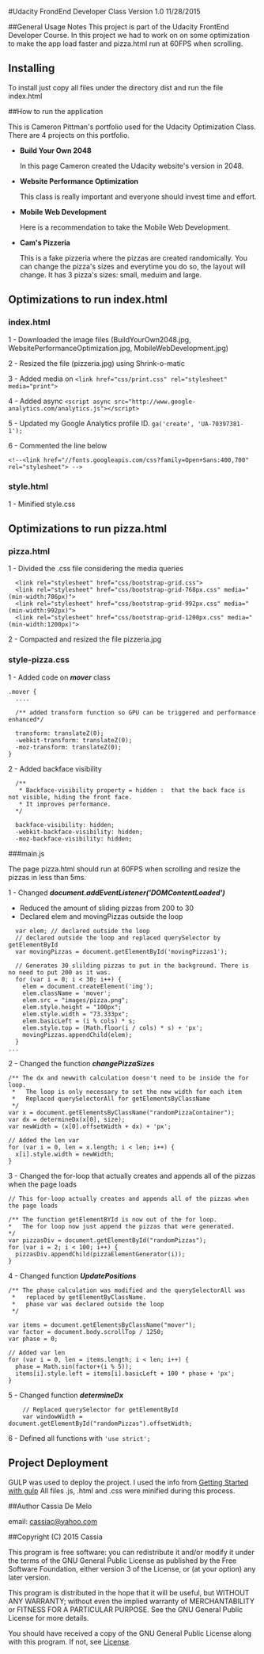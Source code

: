 #Udacity FrondEnd Developer Class 
Version 1.0 11/28/2015


##General Usage Notes
This project is part of the Udacity FrontEnd Developer Course. In this project we had to work on on some optimization to make the app load faster and pizza.html run at 60FPS when scrolling.

## Installing
To install just copy all files under the directory dist and run the file index.html

##How to run the application


This is Cameron Pittman's portfolio used for the Udacity Optimization Class.
There are 4 projects on this portfolio.

* **Build Your Own 2048**

    In this page Cameron created the Udacity website's version in 2048. 

* **Website Performance Optimization**

    This class is really important and everyone should invest time and effort. 

* **Mobile Web Development**

    Here is a recommendation to take the Mobile Web Development.
 
* **Cam's Pizzeria**

    This is a fake pizzeria where the pizzas are created randomically. You can change the pizza's sizes and everytime you do so, the layout will change. It has 3 pizza's sizes: small, meduim and large.

## Optimizations to run index.html

###  index.html

1 - Downloaded the image files (BuildYourOwn2048.jpg, WebsitePerformanceOptimization.jpg, MobileWebDevelopment.jpg)

2 - Resized the file (pizzeria.jpg) using Shrink-o-matic

3 - Added media on `<link href="css/print.css" rel="stylesheet" media="print">`

4 - Added async `<script async src="http://www.google-analytics.com/analytics.js"></script>`

5 - Updated my  Google Analytics profile ID. `ga('create', 'UA-70397381-1');`

6 - Commented the line below

`<!--<link href="//fonts.googleapis.com/css?family=Open+Sans:400,700" rel="stylesheet"> -->`


###  style.html

1 - Minified style.css 


## Optimizations to run pizza.html
###  pizza.html

1 - Divided the .css file considering the media queries


```
  <link rel="stylesheet" href="css/bootstrap-grid.css">
  <link rel="stylesheet" href="css/bootstrap-grid-768px.css" media="(min-width:786px)">
  <link rel="stylesheet" href="css/bootstrap-grid-992px.css" media="(min-width:992px)">
  <link rel="stylesheet" href="css/bootstrap-grid-1200px.css" media="(min-width:1200px)">

```
2 - Compacted and resized the file pizzeria.jpg

### style-pizza.css
1 - Added code on **_mover_** class

```
.mover {
  ....

  /** added transform function so GPU can be triggered and performance enhanced*/

  transform: translateZ(0);
  -webkit-transform: translateZ(0);
  -moz-transform: translateZ(0);
}
```

2 - Added backface visibility 

```
  /**
   * Backface-visibility property = hidden :  that the back face is not visible, hiding the front face.
   * It improves performance.
  */

  backface-visibility: hidden;
  -webkit-backface-visibility: hidden;
  -moz-backface-visibility: hidden;
```

###main.js

The page pizza.html should run at 60FPS when scrolling and resize the pizzas in less than 5ms.


1 - Changed **_document.addEventListener('DOMContentLoaded')_**

* Reduced the amount of sliding pizzas from 200 to 30 
* Declared elem and movingPizzas outside the loop


```
  var elem; // declared outside the loop
  // declared outside the loop and replaced querySelector by getElementById
  var movingPizzas = document.getElementById('movingPizzas1');
  
  // Generates 30 slilding pizzas to put in the background. There is no need to put 200 as it was.
  for (var i = 0; i < 30; i++) {
    elem = document.createElement('img');
    elem.className = 'mover';
    elem.src = "images/pizza.png";
    elem.style.height = "100px";
    elem.style.width = "73.333px";
    elem.basicLeft = (i % cols) * s;
    elem.style.top = (Math.floor(i / cols) * s) + 'px';
    movingPizzas.appendChild(elem);
  }
...
``` 

2 - Changed the function **_changePizzaSizes_**

```
/** The dx and newwith calculation doesn't need to be inside the for loop.
 *   The loop is only necessary to set the new width for each item
 *   Replaced querySelectorAll for getElementsByClassName
 */
var x = document.getElementsByClassName("randomPizzaContainer");
var dx = determineDx(x[0], size);
var newWidth = (x[0].offsetWidth + dx) + 'px';

// Added the len var
for (var i = 0, len = x.length; i < len; i++) {
  x[i].style.width = newWidth;
}

```

3 - Changed the for-loop that actually creates and appends all of the pizzas when the page loads

```
// This for-loop actually creates and appends all of the pizzas when the page loads

/** The function getElementBYId is now out of the for loop.
*   The for loop now just append the pizzas that were generated.
*/
var pizzasDiv = document.getElementById("randomPizzas");
for (var i = 2; i < 100; i++) {
  pizzasDiv.appendChild(pizzaElementGenerator(i));
}

```

4 - Changed function **_UpdatePositions_**
```
/** The phase calculation was modified and the querySelectorAll was
 *   replaced by getElementByClassName.
 *   phase var was declared outside the loop
 */

var items = document.getElementsByClassName("mover");
var factor = document.body.scrollTop / 1250;
var phase = 0;

// Added var len
for (var i = 0, len = items.length; i < len; i++) {
  phase = Math.sin(factor+(i % 5));
  items[i].style.left = items[i].basicLeft + 100 * phase + 'px';
}

```

5 - Changed function **_determineDx_**


```
    // Replaced querySelector for getElementById
    var windowWidth = document.getElementById("randomPizzas").offsetWidth;
```

6 - Defined all functions with `'use strict';`

## Project Deployment
GULP was used to deploy the project. I used the info from [Getting Started with gulp](https://markgoodyear.com/2014/01/getting-started-with-gulp/)
All files .js, .html and .css were minified during this process.


##Author
Cassia De Melo

email: cassiac@yahoo.com

##Copyright (C) 2015 Cassia

This program is free software: you can redistribute it and/or modify
it under the terms of the GNU General Public License as published by
the Free Software Foundation, either version 3 of the License, or
(at your option) any later version.

This program is distributed in the hope that it will be useful,
but WITHOUT ANY WARRANTY; without even the implied warranty of
MERCHANTABILITY or FITNESS FOR A PARTICULAR PURPOSE.  See the
GNU General Public License for more details.

You should have received a copy of the GNU General Public License
along with this program.  If not, see [License](http://www.gnu.org/licenses/).

